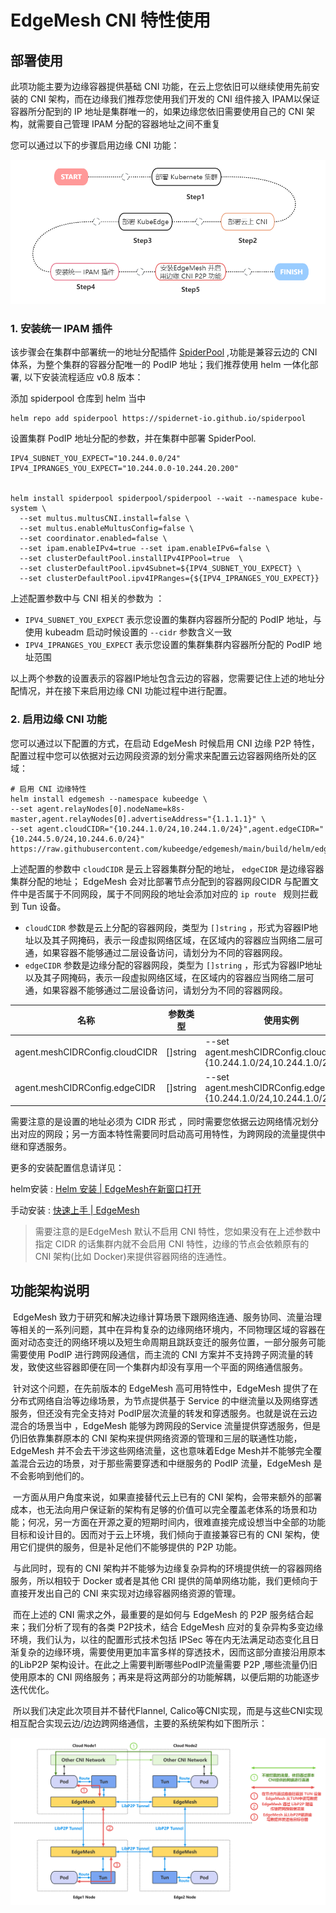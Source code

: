 # EdgeMesh CNI  特性使用 



##  部署使用

此项功能主要为边缘容器提供基础 CNI 功能，在云上您依旧可以继续使用先前安装的 CNI 架构，而在边缘我们推荐您使用我们开发的 CNI 组件接入 IPAM以保证容器所分配到的 IP 地址是集群唯一的，如果边缘您依旧需要使用自己的 CNI 架构，就需要自己管理 IPAM 分配的容器地址之间不重复

您可以通过以下的步骤启用边缘 CNI 功能：

![流程图](./../../guide/images/cni/CNIworkflow.png)

### 1. 安装统一 IPAM 插件

该步骤会在集群中部署统一的地址分配插件 [SpiderPool](https://github.com/spidernet-io/spiderpool) ,功能是兼容云边的 CNI 体系，为整个集群的容器分配唯一的 PodIP 地址；我们推荐使用 helm 一体化部署, 以下安装流程适应 v0.8 版本：

添加 spiderpool 仓库到 helm 当中

``` shell
helm repo add spiderpool https://spidernet-io.github.io/spiderpool
```

设置集群 PodIP 地址分配的参数，并在集群中部署 SpiderPool.


```shell
IPV4_SUBNET_YOU_EXPECT="10.244.0.0/24"
IPV4_IPRANGES_YOU_EXPECT="10.244.0.0-10.244.20.200"


helm install spiderpool spiderpool/spiderpool --wait --namespace kube-system \
  --set multus.multusCNI.install=false \
  --set multus.enableMultusConfig=false \
  --set coordinator.enabled=false \
  --set ipam.enableIPv4=true --set ipam.enableIPv6=false \
  --set clusterDefaultPool.installIPv4IPPool=true  \
  --set clusterDefaultPool.ipv4Subnet=${IPV4_SUBNET_YOU_EXPECT} \
  --set clusterDefaultPool.ipv4IPRanges={${IPV4_IPRANGES_YOU_EXPECT}}
```

上述配置参数中与 CNI 相关的参数为 ：

* `IPV4_SUBNET_YOU_EXPECT`  表示您设置的集群内容器所分配的 PodIP 地址，与使用 kubeadm 启动时候设置的 `--cidr` 参数含义一致
* `IPV4_IPRANGES_YOU_EXPECT` 表示您设置的集群集群内容器所分配的 PodIP 地址范围

以上两个参数的设置表示的容器IP地址包含云边的容器，您需要记住上述的地址分配情况，并在接下来启用边缘 CNI 功能过程中进行配置。 



### 2. 启用边缘 CNI 功能 

您可以通过以下配置的方式，在启动 EdgeMesh 时候启用 CNI 边缘 P2P 特性，配置过程中您可以依据对云边网段资源的划分需求来配置云边容器网络所处的区域：

``` shell
# 启用 CNI 边缘特性
helm install edgemesh --namespace kubeedge \
--set agent.relayNodes[0].nodeName=k8s-master,agent.relayNodes[0].advertiseAddress="{1.1.1.1}" \
--set agent.cloudCIDR="{10.244.1.0/24,10.244.1.0/24}",agent.edgeCIDR="{10.244.5.0/24,10.244.6.0/24}"
https://raw.githubusercontent.com/kubeedge/edgemesh/main/build/helm/edgemesh.tgz
```

上述配置的参数中 `cloudCIDR` 是云上容器集群分配的地址， `edgeCIDR` 是边缘容器集群分配的地址； EdgeMesh 会对比部署节点分配到的容器网段CIDR 与配置文件中是否属于不同网段，属于不同网段的地址会添加对应的 `ip route ` 规则拦截到 Tun 设备。

* `cloudCIDR` 参数是云上分配的容器网段，类型为 `[]string` ，形式为容器IP地址以及其子网掩码，表示一段虚拟网络区域，在区域内的容器应当网络二层可通，如果容器不能够通过二层设备访问，请划分为不同的容器网段。
* `edgeCIDR` 参数是边缘分配的容器网段，类型为 `[]string` ，形式为容器IP地址以及其子网掩码，表示一段虚拟网络区域，在区域内的容器应当网络二层可通，如果容器不能够通过二层设备访问，请划分为不同的容器网段。

| 名称                           | 参数类型 | 使用实例                                                     |
| ------------------------------ | -------- | ------------------------------------------------------------ |
| agent.meshCIDRConfig.cloudCIDR | []string | --set agent.meshCIDRConfig.cloudCIDR="{10.244.1.0/24,10.244.1.0/24}" |
| agent.meshCIDRConfig.edgeCIDR  | []string | --set agent.meshCIDRConfig.edgeCIDR="{10.244.1.0/24,10.244.1.0/24}" |

需要注意的是设置的地址必须为 CIDR 形式 ，同时需要您依据云边网络情况划分出对应的网段；另一方面本特性需要同时启动高可用特性，为跨网段的流量提供中继和穿透服务。

更多的安装配置信息请详见：

helm安装 : [Helm 安装 | EdgeMesh在新窗口打开](https://edgemesh.netlify.app/zh/guide/#helm-安装)

手动安装 : [快速上手 | EdgeMesh](https://edgemesh.netlify.app/zh/guide/)

> 需要注意的是EdgeMesh 默认不启用 CNI 特性，您如果没有在上述参数中指定 CIDR 的话集群内就不会启用 CNI 特性，边缘的节点会依赖原有的 CNI 架构(比如 Docker)来提供容器网络的连通性。



## 功能架构说明

​		EdgeMesh 致力于研究和解决边缘计算场景下跟网络连通、服务协同、流量治理等相关的一系列问题，其中在异构复杂的边缘网络环境内，不同物理区域的容器在面对动态变迁的网络环境以及短生命周期且跳跃变迁的服务位置，一部分服务可能需要使用 PodIP 进行跨网段通信，而主流的 CNI 方案并不支持跨子网流量的转发，致使这些容器即便在同一个集群内却没有享用一个平面的网络通信服务。

​		针对这个问题，在先前版本的 EdgeMesh 高可用特性中，EdgeMesh 提供了在分布式网络自治等边缘场景，为节点提供基于 Service 的中继流量以及网络穿透服务，但还没有完全支持对 PodIP层次流量的转发和穿透服务。也就是说在云边混合的场景当中 ，EdgeMesh 能够为跨网段的Service 流量提供穿透服务，但是仍旧依靠集群原本的 CNI 架构来提供网络资源的管理和三层的联通性功能，EdgeMesh 并不会去干涉这些网络流量，这也意味着Edge Mesh并不能够完全覆盖混合云边的场景，对于那些需要穿透和中继服务的 PodIP 流量，EdgeMesh 是不会影响到他们的。

​		一方面从用户角度来说，如果直接替代云上已有的 CNI 架构，会带来额外的部署成本，也无法向用户保证新的架构有足够的价值可以完全覆盖老体系的场景和功能；何况，另一方面在开源之夏的短期时间内，很难直接完成设想当中全部的功能目标和设计目的。因而对于云上环境，我们倾向于直接兼容已有的 CNI 架构，使用它们提供的服务，但是补足他们不能够提供的 P2P 功能。

​		与此同时，现有的 CNI 架构并不能够为边缘复杂异构的环境提供统一的容器网络服务，所以相较于 Docker 或者是其他 CRI 提供的简单网络功能，我们更倾向于直接开发出自己的 CNI 来实现对边缘容器网络资源的管理。

​		而在上述的 CNI 需求之外，最重要的是如何与 EdgeMesh 的 P2P 服务结合起来；我们分析了现有的各类 P2P技术，结合 EdgeMesh 应对的复杂异构多变边缘环境，我们认为，以往的配置形式技术包括 IPSec 等在内无法满足动态变化且日渐复杂的边缘环境，需要使用更加丰富多样的穿透技术，因而这部分直接沿用原本的LibP2P 架构设计。在此之上需要判断哪些PodIP流量需要 P2P ,哪些流量仍旧使用原本的 CNI 网络服务；再来是将这两部分的功能解耦，以便后期的功能逐步迭代优化。

​		所以我们决定此次项目并不替代Flannel, Calico等CNI实现，而是与这些CNI实现相互配合实现云边/边边跨网络通信，主要的系统架构如下图所示：

![架构图](./../../guide/images/cni/arch.png)
